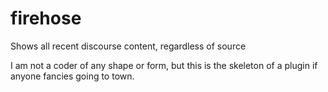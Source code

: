 # firehose
Shows all recent discourse content, regardless of source

I am not a coder of any shape or form, but this is the skeleton of a plugin if anyone fancies going to town.
